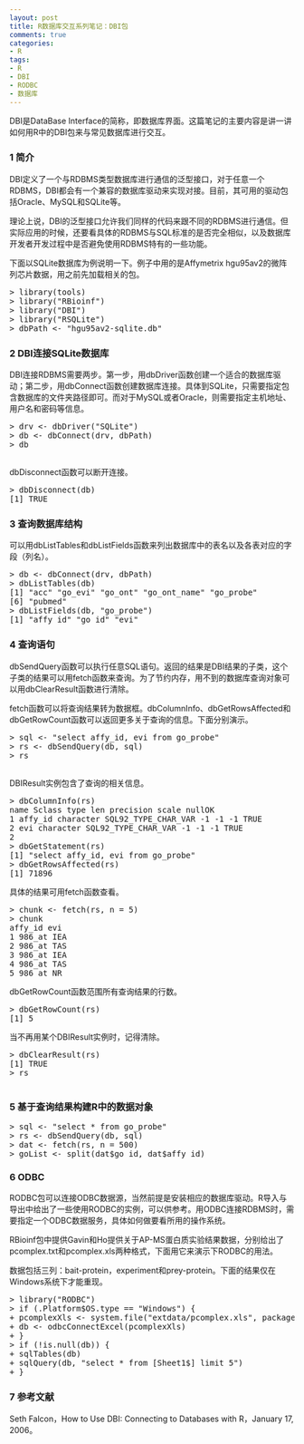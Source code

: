 ```yaml
---
layout: post
title: R数据库交互系列笔记：DBI包
comments: true
categories:
- R
tags:
- R
- DBI
- RODBC
- 数据库
---
```


DBI是DataBase Interface的简称，即数据库界面。这篇笔记的主要内容是讲一讲如何用R中的DBI包来与常见数据库进行交互。

### 1 简介

DBI定义了一个与RDBMS类型数据库进行通信的泛型接口，对于任意一个RDBMS，DBI都会有一个兼容的数据库驱动来实现对接。目前，其可用的驱动包括Oracle、MySQL和SQLite等。

理论上说，DBI的泛型接口允许我们同样的代码来跟不同的RDBMS进行通信。但实际应用的时候，还要看具体的RDBMS与SQL标准的是否完全相似，以及数据库开发者开发过程中是否避免使用RDBMS特有的一些功能。

下面以SQLite数据库为例说明一下。例子中用的是Affymetrix hgu95av2的微阵列芯片数据，用之前先加载相关的包。

<pre>
> library(tools)
> library("RBioinf")
> library("DBI")
> library("RSQLite")
> dbPath <- "hgu95av2-sqlite.db"
</pre>

### 2 DBI连接SQLite数据库

DBI连接RDBMS需要两步。第一步，用dbDriver函数创建一个适合的数据库驱动；第二步，用dbConnect函数创建数据库连接。具体到SQLite，只需要指定包含数据库的文件夹路径即可。而对于MySQL或者Oracle，则需要指定主机地址、用户名和密码等信息。

<pre>
> drv <- dbDriver("SQLite")
> db <- dbConnect(drv, dbPath)
> db
<SQLiteConnection:(2175,0)>
</pre>

dbDisconnect函数可以断开连接。

<pre>
> dbDisconnect(db)
[1] TRUE
</pre>

### 3 查询数据库结构

可以用dbListTables和dbListFields函数来列出数据库中的表名以及各表对应的字段（列名）。

<pre>
> db <- dbConnect(drv, dbPath)
> dbListTables(db)
[1] "acc" "go_evi" "go_ont" "go_ont_name" "go_probe"
[6] "pubmed"
> dbListFields(db, "go_probe")
[1] "affy_id" "go_id" "evi"
</pre>

### 4 查询语句

dbSendQuery函数可以执行任意SQL语句。返回的结果是DBI结果的子类，这个子类的结果可以用fetch函数来查询。为了节约内存，用不到的数据库查询对象可以用dbClearResult函数进行清除。

fetch函数可以将查询结果转为数据框。dbColumnInfo、dbGetRowsAffected和dbGetRowCount函数可以返回更多关于查询的信息。下面分别演示。

<pre>
> sql <- "select affy_id, evi from go_probe"
> rs <- dbSendQuery(db, sql)
> rs
<SQLiteResult:(2175,1,3)>
</pre>

DBIResult实例包含了查询的相关信息。

<pre>
> dbColumnInfo(rs)
name Sclass type len precision scale nullOK
1 affy_id character SQL92_TYPE_CHAR_VAR -1 -1 -1 TRUE
2 evi character SQL92_TYPE_CHAR_VAR -1 -1 -1 TRUE
2
> dbGetStatement(rs)
[1] "select affy_id, evi from go_probe"
> dbGetRowsAffected(rs)
[1] 71896
</pre>

具体的结果可用fetch函数查看。

<pre>
> chunk <- fetch(rs, n = 5)
> chunk
affy_id evi
1 986_at IEA
2 986_at TAS
3 986_at IEA
4 986_at TAS
5 986_at NR
</pre>

dbGetRowCount函数范围所有查询结果的行数。

<pre>
> dbGetRowCount(rs)
[1] 5
</pre>

当不再用某个DBIResult实例时，记得清除。

<pre>
> dbClearResult(rs)
[1] TRUE
> rs
<Expired SQLiteResult:(2175,1,3)>
</pre>

### 5 基于查询结果构建R中的数据对象

<pre>
> sql <- "select * from go_probe"
> rs <- dbSendQuery(db, sql)
> dat <- fetch(rs, n = 500)
> goList <- split(dat$go_id, dat$affy_id)
</pre>

### 6 ODBC

RODBC包可以连接ODBC数据源，当然前提是安装相应的数据库驱动。R导入与导出中给出了一些使用RODBC的实例，可以供参考。用ODBC连接RDBMS时，需要指定一个ODBC数据服务，具体如何做要看所用的操作系统。

RBioinf包中提供Gavin和Ho提供关于AP-MS蛋白质实验结果数据，分别给出了pcomplex.txt和pcomplex.xls两种格式，下面用它来演示下RODBC的用法。

数据包括三列：bait-protein，experiment和prey-protein。下面的结果仅在Windows系统下才能重现。

<pre>
> library("RODBC")
> if (.Platform$OS.type == "Windows") {
+ pcomplexXls <- system.file("extdata/pcomplex.xls", package = "RBioinf")
+ db <- odbcConnectExcel(pcomplexXls)
+ }
> if (!is.null(db)) {
+ sqlTables(db)
+ sqlQuery(db, "select * from [Sheet1$] limit 5")
+ }
</pre>

### 7 参考文献

Seth Falcon，How to Use DBI: Connecting to Databases with R，January 17, 2006。

